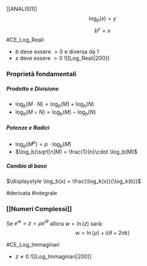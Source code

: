 [[ANALISI1]]
$$\log_b(x)=y$$
$$b^y=x$$
#CE_Log_Reali
- $b$ deve essere $>0$ e diversa da $1$
- $x$ deve essere $>0$
![[Log_Reali|200]]
### Proprietà fondamentali
##### Prodotto e Divisione
- $\log_b(M\cdot N)= \log_b(M)+\log_b(N)$
- $\log_b(M \div N)= \log_b(M) -\log_b(N)$

##### Potenze e Radici
- $\log_b(M^p) = p\cdot \log_b(M)$
- $\log_b(\sqrt[n]M) = \frac{1}{n}\cdot \log_b(M)$

##### Cambio di base
$\displaystyle \log_b(x) = \frac{\log_k(x)}{\log_k(b)}$

#derivata #integrale

### [[Numeri Complessi]]

Se $e^w=z = \rho e^{i\theta}$ allora $w = \ln(z)$ sarà:
$$
w = \ln(\rho) + i(\theta + 2\pi k)
$$

#CE_Log_Immaginari
- $z \neq 0$
![[Log_Immaginari|200]]
